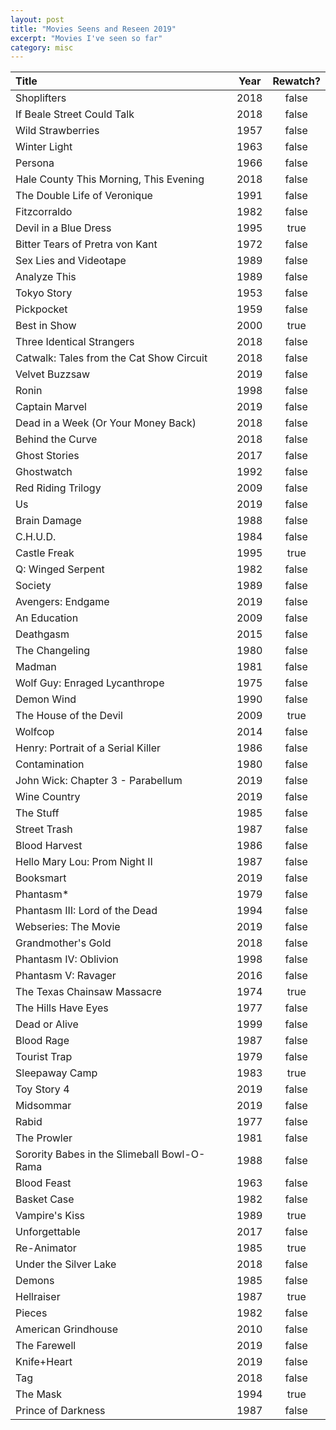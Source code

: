 ```yaml
---
layout: post
title: "Movies Seens and Reseen 2019"
excerpt: "Movies I've seen so far"
category: misc
---
```


Title | Year | Rewatch?
:---  | :---: | :---:
Shoplifters | 2018 | false
If Beale Street Could Talk | 2018 | false
Wild Strawberries | 1957 | false
Winter Light | 1963 | false
Persona | 1966 | false
Hale County This Morning, This Evening | 2018 | false
The Double Life of Veronique | 1991 | false
Fitzcorraldo | 1982 | false
Devil in a Blue Dress | 1995 | true
Bitter Tears of Pretra von Kant | 1972 | false
Sex Lies and Videotape | 1989 | false
Analyze This | 1989 | false
Tokyo Story | 1953 | false
Pickpocket | 1959 | false
Best in Show | 2000 | true
Three Identical Strangers | 2018 | false
Catwalk: Tales from the Cat Show Circuit | 2018 | false
Velvet Buzzsaw | 2019 | false
Ronin | 1998 | false
Captain Marvel | 2019 | false
Dead in a Week (Or Your Money Back)  | 2018 | false
Behind the Curve | 2018 | false
Ghost Stories | 2017 | false
Ghostwatch | 1992 | false
Red Riding Trilogy | 2009 | false
Us | 2019 | false
Brain Damage | 1988 | false
C.H.U.D. | 1984 | false
Castle Freak | 1995 | true
Q: Winged Serpent | 1982 | false
Society | 1989 | false
Avengers: Endgame | 2019 | false
An Education | 2009 | false
Deathgasm | 2015 | false
The Changeling | 1980 | false
Madman | 1981 | false
Wolf Guy: Enraged Lycanthrope | 1975 | false
Demon Wind | 1990 | false
The House of the Devil | 2009 | true
Wolfcop | 2014 | false
Henry: Portrait of a Serial Killer | 1986 | false
Contamination | 1980 | false
John Wick: Chapter 3 - Parabellum | 2019 | false
Wine Country | 2019 | false
The Stuff | 1985 | false
Street Trash | 1987 | false
Blood Harvest | 1986 | false
Hello Mary Lou: Prom Night II | 1987 | false
Booksmart | 2019 | false
Phantasm* | 1979 | false
Phantasm III: Lord of the Dead | 1994 | false
Webseries: The Movie | 2019 | false
Grandmother's Gold | 2018 | false
Phantasm IV: Oblivion | 1998 | false
Phantasm V: Ravager | 2016 | false
The Texas Chainsaw Massacre | 1974 | true
The Hills Have Eyes | 1977 | false
Dead or Alive | 1999 | false
Blood Rage | 1987 | false
Tourist Trap | 1979 | false
Sleepaway Camp | 1983 | true
Toy Story 4 | 2019 | false
Midsommar | 2019 | false
Rabid | 1977 | false
The Prowler | 1981 | false
Sorority Babes in the Slimeball Bowl-O-Rama | 1988 | false
Blood Feast | 1963 | false
Basket Case | 1982 | false
Vampire's Kiss | 1989 | true
Unforgettable | 2017 | false
Re-Animator | 1985 | true
Under the Silver Lake | 2018 | false
Demons | 1985 | false
Hellraiser | 1987 | true
Pieces | 1982 | false
American Grindhouse | 2010 | false
The Farewell | 2019 | false
Knife+Heart | 2019 | false
Tag | 2018 | false
The Mask | 1994 | true
Prince of Darkness | 1987 | false
